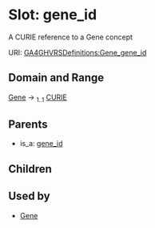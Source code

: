 
# Slot: gene_id


A CURIE reference to a Gene concept

URI: [GA4GHVRSDefinitions:Gene_gene_id](GA4GHVRSDefinitionsGene_gene_id)


## Domain and Range

[Gene](Gene.md) &#8594;  <sub>1..1</sub> [CURIE](CURIE.md)

## Parents

 *  is_a: [gene_id](gene_id.md)

## Children


## Used by

 * [Gene](Gene.md)
